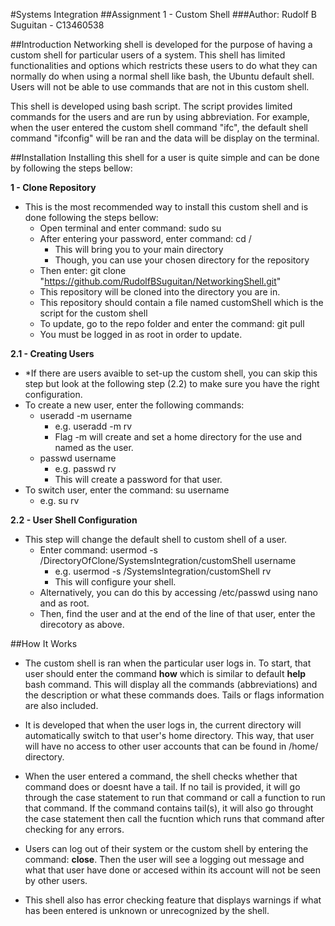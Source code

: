 #Systems Integration
##Assignment 1 - Custom Shell
###Author: Rudolf B Suguitan - C13460538

##Introduction
Networking shell is developed for the purpose of having a custom shell
for particular users of a system. This shell has limited functionalities 
and options which restricts these users to do what they can normally do 
when using a normal shell like bash, the Ubuntu default shell. Users will 
not be able to use commands that are not in this custom shell.

This shell is developed using bash script. The script provides limited 
commands for the users and are run by using abbreviation. For example, 
when the user entered the custom shell command "ifc", the default shell
command "ifconfig" will be ran and the data will be display on the terminal.

##Installation
Installing this shell for a user is quite simple and can be done by following
the steps bellow:

**1 - Clone Repository**
- This is the most recommended way to install this custom shell and is done following the steps bellow:
	- Open terminal and enter command: sudo su
	- After entering your password, enter command: cd /
		- This will bring you to your main directory
		- Though, you can use your chosen directory for the repository
	- Then enter: git clone "https://github.com/RudolfBSuguitan/NetworkingShell.git"
	- This repository will be cloned into the directory you are in.
	- This repository should contain a file named customShell which is the script for the custom shell
	- To update, go to the repo folder and enter the command: git pull
	- You must be logged in as root in order to update.

**2.1 - Creating Users**
- *If there are users avaible to set-up the custom shell, you can skip this step but 
look at the following step (2.2) to make sure you have the right configuration.	
- To create a new user, enter the following commands:
	- useradd -m username
		- e.g. useradd -m rv
		- Flag -m will create and set a home directory for the use and named as the user.
	- passwd username
		- e.g. passwd rv
		- This will create a password for that user.
- To switch user, enter the command: su username
	- e.g. su rv

**2.2 - User Shell Configuration**
- This step will change the default shell to custom shell of a user.
	- Enter command: usermod -s /DirectoryOfClone/SystemsIntegration/customShell username	
		- e.g. usermod -s /SystemsIntegration/customShell rv
		- This will configure your shell.
	- Alternatively, you can do this by accessing /etc/passwd using nano and as root.
	- Then, find the user and at the end of the line of that user, enter the direcotory as above.

##How It Works
- The custom shell is ran when the particular user logs in. To start, that user should enter the command
**how** which is similar to default **help** bash command. This will display all the commands (abbreviations)
and the description or what these commands does. Tails or flags information are also included.

- It is developed that when the user logs in, the current directory will automatically switch to that user's 
home directory. This way, that user will have no access to other user accounts that can be found in /home/ directory.

- When the user entered a command, the shell checks whether that command does or doesnt have a tail. If no tail 
is provided, it will go through the case statement to run that command or call a function to run that command. 
If the command contains tail(s), it will also go throught the case statement then call the fucntion which runs 
that command after checking for any errors.

- Users can log out of their system or the custom shell by entering the command: **close**. Then the user will
see a logging out message and what that user have done or accesed within its account will not be seen by other users.

- This shell also has error checking feature that displays warnings if what has been entered is unknown or
unrecognized by the shell.
